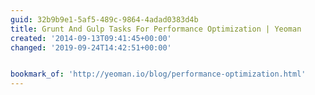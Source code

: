 ```yaml
---
guid: 32b9b9e1-5af5-489c-9864-4adad0383d4b
title: Grunt And Gulp Tasks For Performance Optimization | Yeoman
created: '2014-09-13T09:41:45+00:00'
changed: '2019-09-24T14:42:51+00:00'


bookmark_of: 'http://yeoman.io/blog/performance-optimization.html'
---
```




